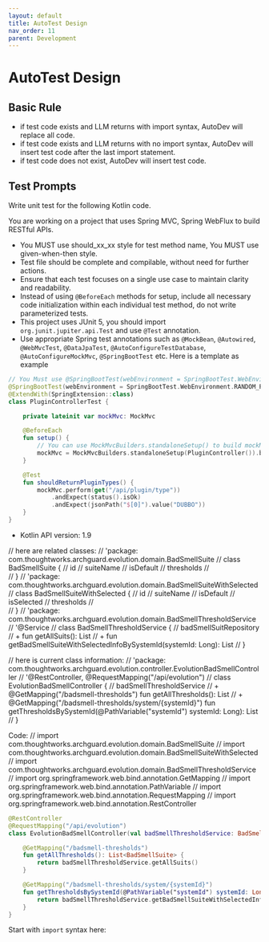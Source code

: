 ```yaml
---
layout: default
title: AutoTest Design
nav_order: 11
parent: Development
---
```


# AutoTest Design

## Basic Rule

- if test code exists and LLM returns with import syntax, AutoDev will replace all code.
- if test code exists and LLM returns with no import syntax, AutoDev will insert test code after the last import statement.
- if test code does not exist, AutoDev will insert test code.

## Test Prompts

Write unit test for the following Kotlin code.

You are working on a project that uses Spring MVC, Spring WebFlux to build RESTful APIs.
- You MUST use should_xx_xx style for test method name, You MUST use given-when-then style.
- Test file should be complete and compilable, without need for further actions.
- Ensure that each test focuses on a single use case to maintain clarity and readability.
- Instead of using `@BeforeEach` methods for setup, include all necessary code initialization within each individual test method, do not write parameterized tests.
- This project uses JUnit 5, you should import `org.junit.jupiter.api.Test` and use `@Test` annotation.
- Use appropriate Spring test annotations such as `@MockBean`, `@Autowired`, `@WebMvcTest`, `@DataJpaTest`, `@AutoConfigureTestDatabase`, `@AutoConfigureMockMvc`, `@SpringBootTest` etc.
  Here is a template as example
```Kotlin
// You Must use @SpringBootTest(webEnvironment = SpringBootTest.WebEnvironment.RANDOM_PORT)
@SpringBootTest(webEnvironment = SpringBootTest.WebEnvironment.RANDOM_PORT)
@ExtendWith(SpringExtension::class)
class PluginControllerTest {

    private lateinit var mockMvc: MockMvc

    @BeforeEach
    fun setup() {
        // You can use MockMvcBuilders.standaloneSetup() to build mockMvc
        mockMvc = MockMvcBuilders.standaloneSetup(PluginController()).build()
    }

    @Test
    fun shouldReturnPluginTypes() {
        mockMvc.perform(get("/api/plugin/type"))
            .andExpect(status().isOk)
            .andExpect(jsonPath("$[0]").value("DUBBO"))
    }
}

```

- Kotlin API version: 1.9

// here are related classes:
// 'package: com.thoughtworks.archguard.evolution.domain.BadSmellSuite
// class BadSmellSuite {
//   id
//   suiteName
//   isDefault
//   thresholds
//   
// }
// 'package: com.thoughtworks.archguard.evolution.domain.BadSmellSuiteWithSelected
// class BadSmellSuiteWithSelected {
//   id
//   suiteName
//   isDefault
//   isSelected
//   thresholds
//   
// }
// 'package: com.thoughtworks.archguard.evolution.domain.BadSmellThresholdService
// '@Service
// class BadSmellThresholdService {
//   badSmellSuitRepository
//   + fun getAllSuits(): List<BadSmellSuite>
//   + fun getBadSmellSuiteWithSelectedInfoBySystemId(systemId: Long): List<BadSmellSuiteWithSelected>
// }

// here is current class information:
// 'package: com.thoughtworks.archguard.evolution.controller.EvolutionBadSmellController
// '@RestController, @RequestMapping("/api/evolution")
// class EvolutionBadSmellController {
//   badSmellThresholdService
//   + @GetMapping("/badsmell-thresholds")     fun getAllThresholds(): List<BadSmellSuite>
//   + @GetMapping("/badsmell-thresholds/system/{systemId}")     fun getThresholdsBySystemId(@PathVariable("systemId") systemId: Long): List<BadSmellSuiteWithSelected>
// }

Code:
// import com.thoughtworks.archguard.evolution.domain.BadSmellSuite
// import com.thoughtworks.archguard.evolution.domain.BadSmellSuiteWithSelected
// import com.thoughtworks.archguard.evolution.domain.BadSmellThresholdService
// import org.springframework.web.bind.annotation.GetMapping
// import org.springframework.web.bind.annotation.PathVariable
// import org.springframework.web.bind.annotation.RequestMapping
// import org.springframework.web.bind.annotation.RestController
```kotlin
@RestController
@RequestMapping("/api/evolution")
class EvolutionBadSmellController(val badSmellThresholdService: BadSmellThresholdService) {

    @GetMapping("/badsmell-thresholds")
    fun getAllThresholds(): List<BadSmellSuite> {
        return badSmellThresholdService.getAllSuits()
    }

    @GetMapping("/badsmell-thresholds/system/{systemId}")
    fun getThresholdsBySystemId(@PathVariable("systemId") systemId: Long): List<BadSmellSuiteWithSelected> {
        return badSmellThresholdService.getBadSmellSuiteWithSelectedInfoBySystemId(systemId)
    }
}
```

Start  with `import` syntax here:  

